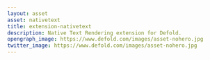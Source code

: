 ```yaml
---
layout: asset
asset: nativetext
title: extension-nativetext
description: Native Text Rendering extension for Defold.
opengraph_image: https://www.defold.com/images/asset-nohero.jpg
twitter_image: https://www.defold.com/images/asset-nohero.jpg
---
```

